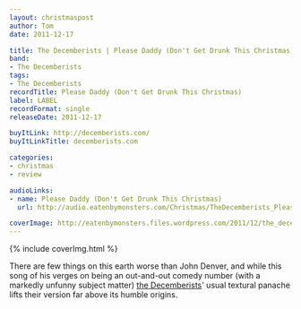 ```yaml
---
layout: christmaspost
author: Tom
date: 2011-12-17

title: The Decemberists | Please Daddy (Don't Get Drunk This Christmas)
band:
- The Decemberists
tags:
- The Decemberists
recordTitle: Please Daddy (Don't Get Drunk This Christmas)
label: LABEL
recordFormat: single
releaseDate: 2011-12-17

buyItLink: http://decemberists.com/
buyItLinkTitle: decemberists.com

categories:
- christmas
- review

audioLinks:
- name: Please Daddy (Don't Get Drunk This Christmas)
  url: http://audio.eatenbymonsters.com/Christmas/TheDecemberists_PleaseDaddyDon'tGetDrunkThisChristmas.mp3

coverImage: http://eatenbymonsters.files.wordpress.com/2011/12/the_decemberists_umbrella.jpg
---
```


<div>{% include coverImg.html %}</div>

There are few things on this earth worse than John Denver, and while this song of his verges on being an out-and-out comedy number (with a markedly unfunny subject matter) [the Decemberists](http://decemberists.com/)' usual textural panache lifts their version far above its humble origins.
